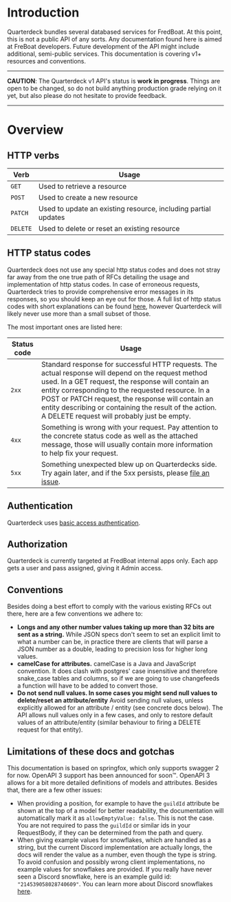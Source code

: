 # Introduction

Quarterdeck bundles several databased services for FredBoat.
At this point, this is not a public API of any sorts.
Any documentation found here is aimed at FreBoat developers.
Future development of the API might include additional, semi-public services.
This documentation is covering v1+ resources and conventions.

* * *

**CAUTION**: The Quarterdeck v1 API's status is **work in progress**. Things are open to be changed,
so do not build anything production grade relying on it yet,
but also please do not hesitate to provide feedback.

* * *

# Overview

## HTTP verbs
| Verb | Usage |
| ---- | ----- |
| `GET` | Used to retrieve a resource |
| `POST`| Used to create a new resource |
| `PATCH` | Used to update an existing resource, including partial updates |
| `DELETE` | Used to delete or reset an existing resource |

## HTTP status codes
Quarterdeck does not use any special http status codes and does not stray far away from the one true
path of RFCs detailing the usage and implementation of http status codes. In case of erroneous requests,
Quarterdeck tries to provide comprehensive error messages in its responses,
so you should keep an eye out for those. A full list of http status codes with
short explanations can be found [here](http://www.restapitutorial.com/httpstatuscodes.html),
however Quarterdeck will likely never use more than a small subset of those.

The most important ones are listed here:

| Status code | Usage |
| ----------- | ----- |
| `2xx` | Standard response for successful HTTP requests. The actual response will depend on the request method used. In a GET request, the response will contain an entity corresponding to the requested resource. In a POST or PATCH request, the response will contain an entity describing or containing the result of the action. A DELETE request will probably just be empty. |
| `4xx` | Something is wrong with your request. Pay attention to the concrete status code as well as the attached message, those will usually contain more information to help fix your request. |
| `5xx` | Something unexpected blew up on Quarterdecks side. Try again later, and if the 5xx persists, please [file an issue](https://github.com/FredBoat/Backend/issues). |



## Authentication
Quarterdeck uses [basic access authentication](https://tools.ietf.org/html/rfc7617).

## Authorization
Quarterdeck is currently targeted at FredBoat internal apps only. Each app gets a user and
pass assigned, giving it Admin access.

## Conventions
Besides doing a best effort to comply with the various existing RFCs out there,
here are a few conventions we adhere to:

- **Longs and any other number values taking up more than 32 bits are sent as a string.**
While JSON specs don't seem to set an explicit limit to what a number can be,
in practice there are clients that will parse a JSON number as a double,
leading to precision loss for higher long values.
- **camelCase for attributes.** camelCase is a Java and JavaScript convention.
It does clash with postgres' case insensitive and therefore snake_case tables and columns,
so if we are going to use changefeeds a function will have to be added to convert those.
- **Do not send null values. In some cases you might send null values to delete/reset an attribute/entity**
Avoid sending null values, unless explicitly allowed for an attribute / entity (see concrete docs below).
The API allows null values only in a few cases, and only to restore default values of an attribute/entity
(similar behaviour to firing a DELETE request for that entity).

## Limitations of these docs and gotchas

This documentation is based on springfox, which only supports swagger 2 for now. OpenAPI 3 support has been announced
for soon™. OpenAPI 3 allows for a bit more detailed definitions of models and attributes. Besides that, there are a few
other issues:
- When providing a position, for example to have the `guildId` attribute be shown at the top of a model for better
readability, the documentation will automatically mark it as `allowEmptyValue: false`. This is not the case. You are not
required to pass the `guildId` or similar ids in your RequestBody, if they can be determined from the path and query.
- When giving example values for snowflakes, which are handled as a string, but the current Discord implementation are
actually longs, the docs will render the value as a number, even though the type is string. To avoid confusion and
possibly wrong client implementations, no example values for snowflakes are provided. If you really have never seen
a Discord snowflake, here is an example guild id: `"214539058028740609"`. You can learn more about Discord snowflakes
[here](https://i.imgur.com/UxWvdYD.png).
